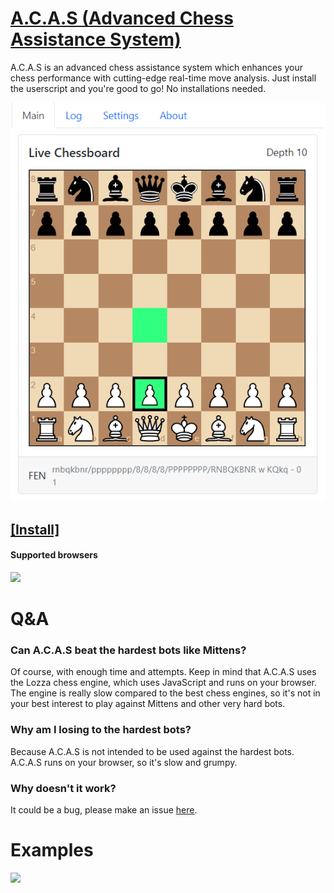 
# [A.C.A.S (Advanced Chess Assistance System)](https://greasyfork.org/en/scripts/459137-a-c-a-s-advanced-chess-assistance-system)

A.C.A.S is an advanced chess assistance system which enhances your chess performance with cutting-edge real-time move analysis. Just install the userscript and you're good to go! No installations needed.


![](content/examp.png)

## [[Install]](https://github.com/Hakorr/Userscripts/raw/main/Other/A.C.A.S/acas.user.js)

#### Supported browsers

![](https://cdnjs.cloudflare.com/ajax/libs/browser-logos/73.0.0/chromium/chromium_48x48.png)

# Q&A

### Can A.C.A.S beat the hardest bots like Mittens?

Of course, with enough time and attempts. Keep in mind that A.C.A.S uses the Lozza chess engine, which uses JavaScript and runs on your browser. The engine is really slow compared to the best chess engines, so it's not in your best interest to play against Mittens and other very hard bots.

### Why am I losing to the hardest bots?

Because A.C.A.S is not intended to be used against the hardest bots. A.C.A.S runs on your browser, so it's slow and grumpy.

### Why doesn't it work?

It could be a bug, please make an issue [here](https://github.com/Hakorr/Userscripts/issues).

# Examples

![](content/example.gif)
